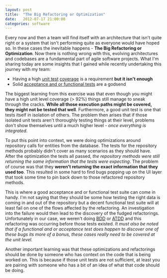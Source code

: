 ```yaml
---
layout: post
title:  "The Big Refactoring or Optimization"
date:   2012-07-17 21:00:00
categories: software
---
```


Every now and then a team will find itself with an architecture that isn't quite right or a system that isn't performing quite as everyone would have hoped so. In these cases the inevitable happens - **The Big Refactoring or Optimization**. Now there is nothing wrong with this, evolving architectures and codebases are a fundamental part of agile software projects. What I'm sharing today are some insights that I gained while recently undertaking this journey with my team:

*   Having a high [unit test](http://c2.com/cgi/wiki?UnitTest) [coverage](http://henrylawson.net/the-magic-number) is a requirement **but it isn't enough**
*   Solid [acceptance and or functional tests](http://www.extremeprogramming.org/rules/functionaltests.html) are a godsend

The biggest learning from this exercise was that even though you might have a high unit level coverage (> 92%) things still manage to sneak through the cracks. **While all those execution paths might be covered, they might not be tested that well**. Furthermore, a good unit test is one that tests itself in isolation of others. The problem then arises that if those isolated unit tests aren't thoroughly testing things at their level, problems don't show themselves until a much higher level - _once everything is integrated_.

To put this point into context, we were doing optimizations around repository calls for entities from the database. The tests for the repository methods probably didn't cover as many scenarios as they should have. After the optimization the tests all passed, _the repository methods were still returning the same information that the tests were expecting_. The problem of course was that they **weren't returning the exact information that they used too**. This resulted in some hard to find bugs popping up on the UI layer that took some time to pin back down to those refactored repository methods.

This is where a good acceptance and or functional test suite can come in handy. I'm not saying that they should be some how testing the right data is coming in and out of the repository but a decent functional test suite will at least fail on one of the flows affected by the refactoring. An investigation into the failure would then lead to the discovery of the fudged refactorings. Unfortunately in our case, we weren't doing [BDD](http://en.wikipedia.org/wiki/Behavior-driven_development) or [ATDD](http://www.methodsandtools.com/archive/archive.php?id=72) and this refactoring was occurring before those tests existed. _It must also be noted that if a functional and or acceptance test does happen to discover one of these bugs its more of a bonus, these cases 	really need to be covered at the unit level._

Another important learning was that these optimizations and refactorings should be done by someone who has context on the code that is being worked on. This is because if those unit tests are not sufficient, at least you are pairing with someone who has a bit of an idea of what that code should be doing.